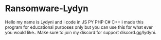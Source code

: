 # Ransomware-Lydyn
Hello my name is Lydyni and i code in JS PY PHP C# C++ i made this program for educational purposes only but you can use this for what ever you would like.. Make sure to join my discord for support discord.gg/lydyni. 
